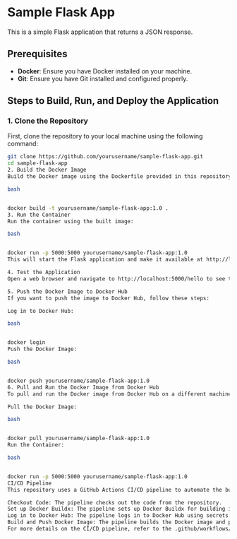 # Sample Flask App

This is a simple Flask application that returns a JSON response.

## Prerequisites

- **Docker**: Ensure you have Docker installed on your machine.
- **Git**: Ensure you have Git installed and configured properly.

## Steps to Build, Run, and Deploy the Application

### 1. Clone the Repository

First, clone the repository to your local machine using the following command:

```bash
git clone https://github.com/yourusername/sample-flask-app.git
cd sample-flask-app
2. Build the Docker Image
Build the Docker image using the Dockerfile provided in this repository:

bash


docker build -t yourusername/sample-flask-app:1.0 .
3. Run the Container
Run the container using the built image:

bash


docker run -p 5000:5000 yourusername/sample-flask-app:1.0
This will start the Flask application and make it available at http://localhost:5000.

4. Test the Application
Open a web browser and navigate to http://localhost:5000/hello to see the application in action.

5. Push the Docker Image to Docker Hub
If you want to push the image to Docker Hub, follow these steps:

Log in to Docker Hub:

bash


docker login
Push the Docker Image:

bash


docker push yourusername/sample-flask-app:1.0
6. Pull and Run the Docker Image from Docker Hub
To pull and run the Docker image from Docker Hub on a different machine or after removing the local image:

Pull the Docker Image:

bash


docker pull yourusername/sample-flask-app:1.0
Run the Container:

bash


docker run -p 5000:5000 yourusername/sample-flask-app:1.0
CI/CD Pipeline
This repository uses a GitHub Actions CI/CD pipeline to automate the build, tag, and push processes. Here are the key steps that the pipeline performs:

Checkout Code: The pipeline checks out the code from the repository.
Set up Docker Buildx: The pipeline sets up Docker Buildx for building images.
Log in to Docker Hub: The pipeline logs in to Docker Hub using secrets.
Build and Push Docker Image: The pipeline builds the Docker image and pushes it to Docker Hub.
For more details on the CI/CD pipeline, refer to the .github/workflows/ci-cd-pipeline.yml file.
